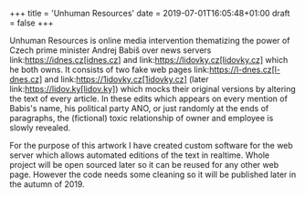 +++
title = 'Unhuman Resources'
date = 2019-07-01T16:05:48+01:00
draft = false
+++

Unhuman Resources is online media intervention thematizing the power of Czech prime minister Andrej Babiš over news servers link:https://idnes.cz[idnes.cz] and link:https://lidovky.cz[lidovky.cz] which he both owns.
It consists of two fake web pages link:https://l-dnes.cz[l-dnes.cz] and link:https://1idovky.cz[1idovky.cz] (later link:https://lidov.ky[lidov.ky]) which mocks their original versions by altering the text of every article.
In these edits which appears on every mention of Babis's name, his political party ANO, or just randomly at the ends of paragraphs, the (fictional) toxic relationship of owner and employee is slowly revealed.                                                 

For the purpose of this artwork I have created custom software for the web server which allows automated editions of the text in realtime.
Whole project will be open sourced later so it can be reused for any other web page.
However the code needs some cleaning so it will be published later in the autumn of 2019.
